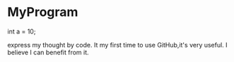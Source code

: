 MyProgram
=========
int a = 10;

express my thought by code.
It my first time to use GitHub,it's very useful. I believe I can benefit from it. 
